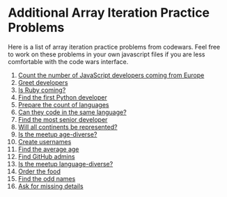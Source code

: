 # Additional Array Iteration Practice Problems

Here is a list of array iteration practice problems from codewars. Feel free to
work on these problems in your own javascript files if you are less comfortable
with the code wars interface.

1. [Count the number of JavaScript developers coming from Europe](https://www.codewars.com/kata/coding-meetup-number-1-higher-order-functions-series-count-the-number-of-javascript-developers-coming-from-europe)
1. [Greet developers](https://www.codewars.com/kata/coding-meetup-number-2-higher-order-functions-series-greet-developers)
1. [Is Ruby coming?](https://www.codewars.com/kata/coding-meetup-number-3-higher-order-functions-series-is-ruby-coming)
1. [Find the first Python developer](https://www.codewars.com/kata/coding-meetup-number-4-higher-order-functions-series-find-the-first-python-developer)
1. [Prepare the count of languages](https://www.codewars.com/kata/coding-meetup-number-5-higher-order-functions-series-prepare-the-count-of-languages)
1. [Can they code in the same language?](https://www.codewars.com/kata/coding-meetup-number-6-higher-order-functions-series-can-they-code-in-the-same-language)
1. [Find the most senior developer](https://www.codewars.com/kata/coding-meetup-number-7-higher-order-functions-series-find-the-most-senior-developer)
1. [Will all continents be represented?](https://www.codewars.com/kata/coding-meetup-number-8-higher-order-functions-series-will-all-continents-be-represented)
1. [Is the meetup age-diverse?](https://www.codewars.com/kata/coding-meetup-number-9-higher-order-functions-series-is-the-meetup-age-diverse)
1. [Create usernames](https://www.codewars.com/kata/coding-meetup-number-10-higher-order-functions-series-create-usernames)
1. [Find the average age](https://www.codewars.com/kata/coding-meetup-number-11-higher-order-functions-series-find-the-average-age)
1. [Find GitHub admins](https://www.codewars.com/kata/coding-meetup-number-12-higher-order-functions-series-find-github-admins)
1. [Is the meetup language-diverse?](https://www.codewars.com/kata/coding-meetup-number-13-higher-order-functions-series-is-the-meetup-language-diverse)
1. [Order the food](https://www.codewars.com/kata/coding-meetup-number-14-higher-order-functions-series-order-the-food)
1. [Find the odd names](https://www.codewars.com/kata/coding-meetup-number-15-higher-order-functions-series-find-the-odd-names)
1. [Ask for missing details](https://www.codewars.com/kata/coding-meetup-number-16-higher-order-functions-series-ask-for-missing-details)
